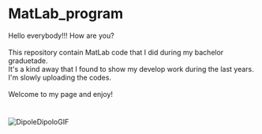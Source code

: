 # MatLab_program


Hello everybody!!! How are you?
<br>
<br>
This repository contain MatLab code that I did during my bachelor graduetade.
<br>
It's a kind away that I found to show my develop work during the last years.
<br>
I'm slowly uploading the codes.
<br>
<br>
Welcome to my page and enjoy! 
#
![DipoleDipoloGIF](https://user-images.githubusercontent.com/111397870/195738258-ca6ab0c8-098b-4889-ac45-7320a2201b9a.gif)
